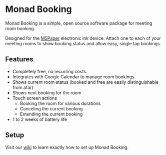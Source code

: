 # Monad Booking

Monad Booking is a simple, open source software package for meeting room booking.

Designed for the [M5Paper](https://shop.m5stack.com/products/m5paper-esp32-development-kit-960x540-4-7-eink-display-235-ppi?variant=37595977908396) electronic ink device. Attach one to each of your meeting rooms to show booking status and allow easy, single tap bookings.

<!-- TODO: add images -->

## Features
- Completely free, no recurring costs.
- Integrates with Google Calendar to manage room bookings.
- Shows current room status (booked and free are easily distinguishable from afar)
- Shows next booking for the room
- Touch screen actions
  - Booking the room for various durations
  - Canceling the current booking
  - Extending the current booking
- 1 to 2 weeks of battery life

## Setup

Visit our [wiki](https://github.com/monadoy/m5paper/wiki) to learn exactly how to set up Monad Booking.






